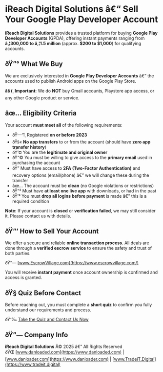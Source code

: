 # **iReach Digital Solutions â€“ Sell Your Google Play Developer Account**

**iReach Digital Solutions** provides a trusted platform for buying **Google Play Developer Accounts** (GPDA), offering instant payments ranging from **â‚¦300,000 to â‚¦1.5 million** (approx. **$200 to $1,000**) for qualifying accounts.

## ðŸ”° **What We Buy**

We are exclusively interested in **Google Play Developer Accounts** â€” the accounts used to publish Android apps on the Google Play Store.

**âš ï¸ Important:** We do **NOT** buy Gmail accounts, Playstore app access, or any other Google product or service.

## âœ… **Eligibility Criteria**

Your account **must meet all** of the following requirements:

- ðŸ—“ï¸ Registered **on or before 2023**
- ðŸš« **No app transfers** to or from the account (should have **zero app transfer history**)
- ðŸ‘¤ You are the **legitimate and original owner**
- ðŸ“© You must be willing to give access to the **primary email** used in purchasing the account
- ðŸ” Must have access to **2FA (Two-Factor Authentication)** and recovery options (email/phone) â€” we will change these during the transfer
- âœ… The account must be **clean** (no Google violations or restrictions)
- ðŸ“² Must have **at least one live app** with downloads, or had in the past
- ðŸ’³ You must **drop all logins before payment** is made â€” this is a required condition

**Note:** If your account is **closed** or **verification failed**, we may still consider it. Please contact us with details.

## ðŸ”’ **How to Sell Your Account**

We offer a secure and reliable **online transaction process**. All deals are done through a **verified escrow service** to ensure the safety and trust of both parties.

ðŸ”— [www.EscrowVillage.com](https://www.escrowvillage.com/)

You will receive **instant payment** once account ownership is confirmed and access is granted.

## ðŸ§  **Quiz Before Contact**

Before reaching out, you must complete a **short quiz** to confirm you fully understand our requirements and process.

ðŸ‘‰ [Take the Quiz and Contact Us Now](https://gpca.danloaded.com/quiz.html)

## ðŸ”— Company Info

**iReach Digital Solutions** Â© 2025 â€” All Rights Reserved  
ðŸŒ [www.danloaded.com](https://www.danloaded.com) | [www.danloader.com](https://www.danloader.com) | [www.TradeiT.Digital](https://www.tradeit.digital)
